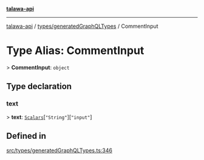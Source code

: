 [**talawa-api**](../../../README.md)

***

[talawa-api](../../../modules.md) / [types/generatedGraphQLTypes](../README.md) / CommentInput

# Type Alias: CommentInput

\> **CommentInput**: `object`

## Type declaration

### text

\> **text**: [`Scalars`](Scalars.md)\[`"String"`\]\[`"input"`\]

## Defined in

[src/types/generatedGraphQLTypes.ts:346](https://github.com/PalisadoesFoundation/talawa-api/blob/039b0f127fb8caa46d57186ab4b3bb27fe150903/src/types/generatedGraphQLTypes.ts#L346)
